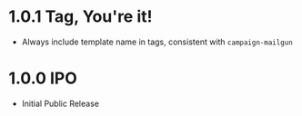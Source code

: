 # 1.0.1 Tag, You're it!

- Always include template name in tags, consistent with `campaign-mailgun`

# 1.0.0 IPO

- Initial Public Release
